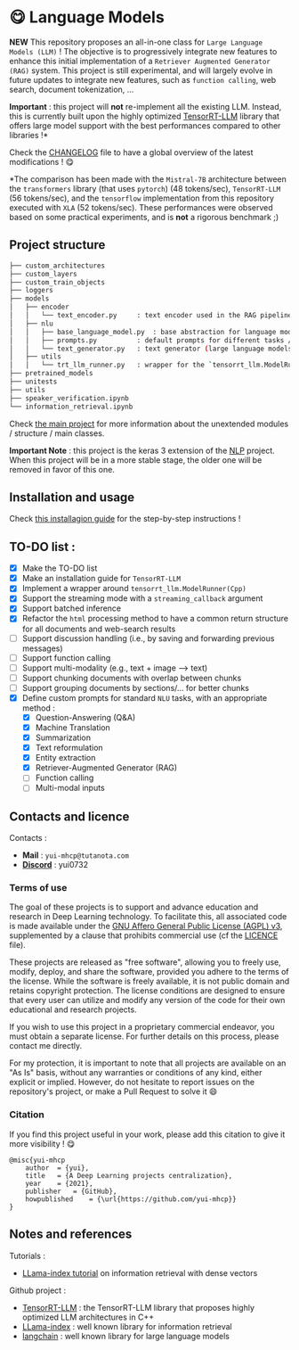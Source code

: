 # :yum: Language Models

**NEW** This repository proposes an all-in-one class for `Large Language Models (LLM)` ! The objective is to progressively integrate new features to enhance this initial implementation of a `Retriever Augmented Generator (RAG)` system. This project is still experimental, and will largely evolve in future updates to integrate new features, such as `function calling`, web search, document tokenization, ...

**Important** : this project will **not** re-implement all the existing LLM. Instead, this is currently built upon the highly optimized [TensorRT-LLM](https://github.com/NVIDIA/TensorRT-LLM) library that offers large model support with the best performances compared to other libraries !*

Check the [CHANGELOG](https://github.com/yui-mhcp/yui-mhcp/blob/main/CHANGELOG.md) file to have a global overview of the latest modifications ! :yum:

*The comparison has been made with the `Mistral-7B` architecture between the `transformers` library (that uses `pytorch`) (48 tokens/sec), `TensorRT-LLM` (56 tokens/sec), and the `tensorflow` implementation from this repository executed with `XLA` (52 tokens/sec). These performances were observed based on some practical experiments, and is **not** a rigorous benchmark ;)


## Project structure

```bash
├── custom_architectures
├── custom_layers
├── custom_train_objects
├── loggers
├── models
│   ├── encoder
│   │   └── text_encoder.py     : text encoder used in the RAG pipeline
│   ├── nlu
│   │   ├── base_language_model.py  : base abstraction for language models
│   │   ├── prompts.py          : default prompts for different tasks / languages
│   │   └── text_generator.py   : text generator (large language models)
│   ├── utils
│   │   └── trt_llm_runner.py   : wrapper for the `tensorrt_llm.ModelRunner` class
├── pretrained_models
├── unitests
├── utils
├── speaker_verification.ipynb
└── information_retrieval.ipynb
```

Check [the main project](https://github.com/yui-mhcp/base_dl_project) for more information about the unextended modules / structure / main classes. 

**Important Note** : this project is the keras 3 extension of the [NLP](https://github.com/yui-mhcp/nlp) project. When this project will be in a more stable stage, the older one will be removed in favor of this one. 

## Installation and usage

Check [this installagion guide](https://github.com/yui-mhcp/yui-mhcp/blob/main/INSTALLATION.md) for the step-by-step instructions !

## TO-DO list :

- [x] Make the TO-DO list
- [x] Make an installation guide for `TensorRT-LLM`
- [x] Implement a wrapper around `tensorrt_llm.ModelRunner(Cpp)`
- [x] Support the streaming mode with a `streaming_callback` argument
- [x] Support batched inference
- [x] Refactor the `html` processing method to have a common return structure for all documents and web-search results
- [ ] Support discussion handling (i.e., by saving and forwarding previous messages)
- [ ] Support function calling
- [ ] Support multi-modality (e.g., text + image --> text)
- [ ] Support chunking documents with overlap between chunks
- [ ] Support grouping documents by sections/... for better chunks
- [x] Define custom prompts for standard `NLU` tasks, with an appropriate method :
    - [x] Question-Answering (Q&A)
    - [x] Machine Translation
    - [x] Summarization
    - [x] Text reformulation
    - [x] Entity extraction
    - [x] Retriever-Augmented Generator (RAG)
    - [ ] Function calling
    - [ ] Multi-modal inputs

## Contacts and licence

Contacts :
- **Mail** : `yui-mhcp@tutanota.com`
- **[Discord](https://discord.com)** : yui0732

### Terms of use

The goal of these projects is to support and advance education and research in Deep Learning technology. To facilitate this, all associated code is made available under the [GNU Affero General Public License (AGPL) v3](AGPLv3.licence), supplemented by a clause that prohibits commercial use (cf the [LICENCE](LICENCE) file).

These projects are released as "free software", allowing you to freely use, modify, deploy, and share the software, provided you adhere to the terms of the license. While the software is freely available, it is not public domain and retains copyright protection. The license conditions are designed to ensure that every user can utilize and modify any version of the code for their own educational and research projects.

If you wish to use this project in a proprietary commercial endeavor, you must obtain a separate license. For further details on this process, please contact me directly.

For my protection, it is important to note that all projects are available on an "As Is" basis, without any warranties or conditions of any kind, either explicit or implied. However, do not hesitate to report issues on the repository's project, or make a Pull Request to solve it :smile: 

### Citation

If you find this project useful in your work, please add this citation to give it more visibility ! :yum:

```
@misc{yui-mhcp
    author  = {yui},
    title   = {A Deep Learning projects centralization},
    year    = {2021},
    publisher   = {GitHub},
    howpublished    = {\url{https://github.com/yui-mhcp}}
}
```

## Notes and references 

Tutorials : 
- [LLama-index tutorial](https://docs.llamaindex.ai/en/stable/module_guides/indexing/vector_store_index/) on information retrieval with dense vectors

Github project :
- [TensorRT-LLM](https://github.com/NVIDIA/TensorRT-LLM) : the TensorRT-LLM library that proposes highly optimized LLM architectures in C++
- [LLama-index](https://github.com/run-llama/llama_index) : well known library for information retrieval
- [langchain](https://github.com/langchain-ai/langchain) : well known library for large language models